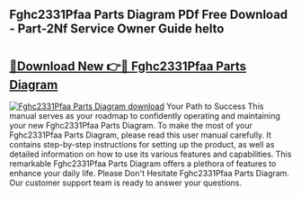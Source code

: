 ## Fghc2331Pfaa Parts Diagram PDf Free Download - Part-2Nf Service Owner Guide helto

# <h2><a href="http://dfry5zr.blite.top/?on=Fghc2331Pfaa+Parts+Diagram">🔗Download New 👉🔴 Fghc2331Pfaa Parts Diagram</a></h2>

[![Fghc2331Pfaa Parts Diagram download](https://i.imgur.com/lujVjoI.png)](http://dfry5zr.blite.top/?on=Fghc2331Pfaa+Parts+Diagram)
Your Path to Success This manual serves as your roadmap to confidently operating and maintaining your new Fghc2331Pfaa Parts Diagram. To make the most of your Fghc2331Pfaa Parts Diagram, please read this user manual carefully. It contains step-by-step instructions for setting up the product, as well as detailed information on how to use its various features and capabilities. This remarkable Fghc2331Pfaa Parts Diagram offers a plethora of features to enhance your daily life. Please Don't Hesitate Fghc2331Pfaa Parts Diagram. Our customer support team is ready to answer your questions.
